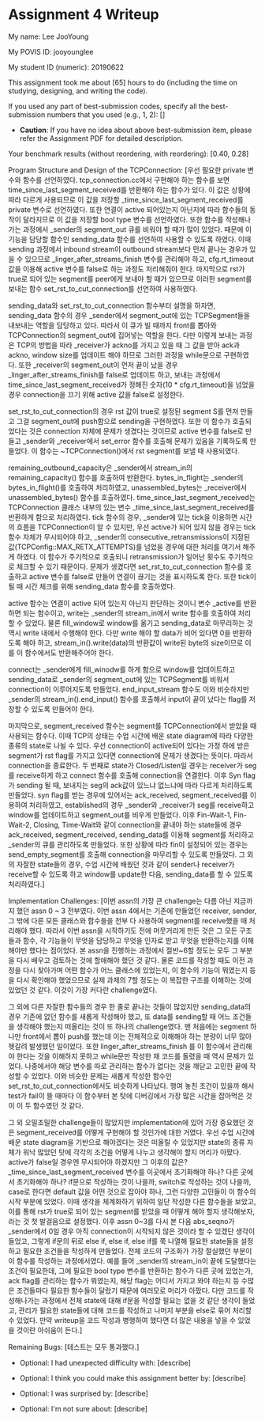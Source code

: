 Assignment 4 Writeup
=============

My name: Lee JooYoung

My POVIS ID: jooyounglee

My student ID (numeric): 20190622

This assignment took me about [65] hours to do (including the time on studying, designing, and writing the code).

If you used any part of best-submission codes, specify all the best-submission numbers that you used (e.g., 1, 2): []

- **Caution**: If you have no idea about above best-submission item, please refer the Assignment PDF for detailed description.

Your benchmark results (without reordering, with reordering): [0.40, 0.28]

Program Structure and Design of the TCPConnection:
[우선 필요한 private 변수와 함수를 선언하였다. tcp_connection.cc에서 구현해야 하는 함수를 보면 time_since_last_segment_received를 반환해야 하는 함수가 있다. 이 값은 상황에 따라 다르게 사용되므로 이 값을 저장할 _time_since_last_segment_received를 private 변수로 선언하였다. 또한 연결이 active 되어있는지 아닌지에 따라 함수들의 동작이 달라지므로 이 값을 저장할 bool type 변수를 선언하였다. 또한 함수를 작성해나가는 과정에서 _sender의 segment_out 큐를 비워야 할 때가 많이 있었다. 때문에 이 기능을 담당할 함수인 sending_data 함수를 선언하여 사용할 수 있도록 하였다. 이때 sending 과정에서 inbound stream이 outbound stream보다 먼저 끝나는 경우가 있을 수 있으므로 _linger_after_streams_finish 변수를 관리해야 하고, cfg.rt_timeout 값을 이용해 active 변수를 false로 하는 과정도 처리해줘야 한다. 마지막으로 rst가 true로 되어 있는 segment를 peer에게 보내야 할 때가 있으므로 이러한 segment를 보내는 함수 set_rst_to_cut_connection를 선언하여 사용하였다.

sending_data와 set_rst_to_cut_connection 함수부터 설명을 하자면, sending_data 함수의 경우 _sender에서 segment_out에 있는 TCPSegment들을 내보내는 역할을 담당하고 있다. 따라서 이 큐가 빌 때까지 front를 뽑아와 TCPConnection의 segment_out에 집어넣는 역할을 한다. 다만 이렇게 보내는 과정은 TCP의 방법을 따라 _receiver가 ackno를 가지고 있을 때 그 값을 받아 ack과 ackno, window size를 업데이트 해야 하므로 그러한 과정을 while문으로 구현하였다. 또한 _receiver의 segment_out이 먼저 끝이 났을 경우 _linger_after_streams_finish를 false로 업데이트 하고, 보내는 과정에서 time_since_last_segment_received가 정해진 숫자(10 * cfg.rt_timeout)을 넘었을 경우 connection을 끄기 위해 active 값을 false로 설정한다.

set_rst_to_cut_connection의 경우 rst 값이 true로 설정된 segment S를 먼저 만들고 그걸 segment_out에 push함으로 sending을 구현하였다. 또한 이 함수가 호출되었다는 것은 connection 자체에 문제가 생겼다는 것이므로 active 변수를 false로 만들고 _sender와 _receiver에서 set_error 함수를 호출해 문제가 있음을 기록하도록 만들었다. 이 함수는 ~TCPConnection()에서 rst segment를 보낼 때 사용되였다.

remaining_outbound_capacity은 _sender에서 stream_in의 remaining_capacity() 함수를 호출하여 반환한다. bytes_in_flight는 _sender의 bytes_in_flight()를 호출하여 처리하였고, unassembled_bytes는 _receiver에서 unassembled_bytes() 함수를 호출하였다. time_since_last_segment_received는 TCPConnection 클래스 내부의 있는 변수 _time_since_last_segment_received를 반환하게 함으로 처리하였다. tick 함수의 경우, _sender에 있는 tick을 이용하면 시간의 흐름을 TCPConnection이 알 수 있지만, 우선 active가 되어 있지 않을 경우는 tick 함수 자체가 무시되어야 하고, _sender의 consecutive_retransmissions이 지정된 값(TCPConfig::MAX_RETX_ATTEMPTS)를 넘었을 경우에 대한 처리를 여기서 해주게 하였다. 이 함수가 주기적으로 호출되니 retransmission가 일어난 횟수도 주기적으로 체크할 수 있기 때문이다. 문제가 생겼다면 set_rst_to_cut_connection 함수를 호출하고 active 변수를 false로 만들어 연결이 끊기는 것을 표시하도록 한다. 또한 tick이 될 때 시간 체크를 위해 sending_data 함수를 호출하였다.

active 함수는 연결이 active 되어 있는지 아닌지 판단하는 것이니 변수 _active를 반환하면 되는 함수이고, write는 _sender의 stream_in에서 write 함수를 호출하여 처리할 수 있었다. 물론 fill_window로 window를 옮기고 sending_data로 마무리하는 것 역시 write 내에서 수행해야 한다. 다만 write 해야 할 data가 비어 있다면 0을 반환하도록 해야 하고, stream_in().write(data)의 반환값이 write된 byte의 size이므로 이를 이 함수에서도 반환해주어야 한다.

connect는 _sender에게 fill_winodw를 하게 함으로 window를 업데이트하고 sending_data로 _sender의 segment_out에 있는 TCPSegment를 비워서 connection이 이루어지도록 만들었다. end_input_stream 함수도 이와 비슷하지만 _sender의 stream_in().end_input() 함수를 호출해서 input이 끝이 났다는 flag를 저장할 수 있도록 만들어야 한다.

마지막으로, segment_received 함수는 segment를 TCPConnection에서 받았을 때 사용되는 함수다. 이때 TCP의 상태는 수업 시간에 배운 state diagram에 따라 다양한 종류의 state로 나뉠 수 있다. 우선 connection이 active되어 있다는 가정 하에 받은 segment가 rst flag를 가지고 있다면 connection에 문제가 생겼다는 뜻이다. 따라서 connection을 종료한다. 두 번째로 state가 Closed/Listen일 경우는 receiver가 seg를 receive하게 하고 connect 함수를 호출해 connection을 연결한다. 이후 Syn flag가 sending 될 때, 보내지는 seg의 ack값이 있느냐 없느냐에 따라 다르게 처리하도록 만들었다. syn flag를 받는 경우에 있어서는 ack_received, segment_received를 이용하여 처리하였고, established의 경우 _sender와 _receiver가 seg를 receive하고 window를 업데이트하고 segment_out를 비우게 만들었다. 이후 Fin-Wait-1, Fin-Wait-2, Closing, Time-Wait와 같이 connection을 끝내야 하는 state들에 경우 ack_received, segment_received, sending_data를 이용해 segment를 처리하고 _sender의 큐를 관리하도록 만들었다. 또한 상황에 따라 fin이 설정되어 있는 경우는 send_empty_segment를 호출해 connection을 마무리할 수 있도록 만들었다. 그 외의 자잘한 state들의 경우, 수업 시간에 배웠던 것과 같이 sender나 receiver가 receive할 수 있도록 하고 window를 update한 다음, sending_data를 할 수 있도록 처리하였다.]

Implementation Challenges:
[이번 assn의 가장 큰 challenge는 다름 아닌 지금까지 했던 assn 0 ~ 3 전부였다. 이번 assn 4에서는 기존에 만들었던 receiver, sender, 그 밖에 다른 모든 클래스와 함수들을 전부 다 사용하여 segment를 receive했을 때 처리해야 했다. 따라서 이번 assn을 시작하기도 전에 머뭇거리게 만든 것은 그 모든 구조들과 함수, 각 기능들이 무엇을 담당하고 무엇을 인자로 받고 무엇을 반환하는지를 이해해야만 했다는 점이었다. 본 assn을 진행하는 과정에서 절반~6할 정도는 모두 그 부분을 다시 배우고 검토하는 것에 할애해야 했던 것 같다. 물론 코드를 작성할 때도 이전 과정을 다시 찾아가며 어떤 함수가 어느 클래스에 있었는지, 이 함수의 기능이 뭐였는지 등을 다시 확인해야 했었으므로 실제 과제의 7할 정도는 이 복잡한 구조를 이해하는 것에 있었던 것 같다. 이것이 가장 커다란 challenge였다.

그 외에 다른 자잘한 함수들의 경우 한 줄로 끝나는 것들이 많았지만 sending_data의 경우 기존에 없던 함수를 새롭게 작성해야 했고, 또 data를 sending할 때 어느 조건들을 생각해야 했는지 떠올리는 것이 또 하나의 challenge였다. 맨 처음에는 segment 하나만 front에서 뽑아 push를 했는데 이는 전체적으로 이해해야 하는 분량이 너무 많아 헷갈려 발생했던 일이었다. 또한 linger_after_streams_finish 를 이 함수에서 관리해야 한다는 것을 이해하지 못하고 while문만 작성한 채 코드를 돌렸을 때 역시 문제가 있었다. 나중에서야 해당 변수를 따로 관리하는 함수가 없다는 것을 깨닫고 고민한 끝에 작성할 수 있었다. 이와 비슷한 문제는 새롭게 작성한 함수인 set_rst_to_cut_connection에서도 비슷하게 나타났다. 행여 놓친 조건이 있을까 해서 test가 fail이 뜰 때마다 이 함수부터 본 탓에 디버깅에서 가장 많은 시간을 잡아먹은 것이 이 두 함수였던 것 같다.

그 외 오밀조밀한 challenge들이 많았지만 implementation에 있어 가장 중요했던 것은 segment_received를 어떻게 구현해야 할 것인가에 대한 거였다. 우선 수업 시간에 배운 state diagram을 기반으로 해야겠다는 것은 떠올릴 수 있었지만 state의 종류 자체가 워낙 많았던 탓에 각각의 조건을 어떻게 나누고 생각해야 할지 머리가 아팠다. active가 false일 경우엔 무시되어야 하겠지만 그 이후의 값은? _time_since_last_segment_received 변수를 이곳에서 초기화해야 하나? 다른 곳에서 초기화해야 하나? if문으로 작성하는 것이 나을까, switch로 작성하는 것이 나을까, case로 한다면 default 값을 어떤 것으로 잡아야 하나, 그런 다양한 고민들이 이 함수의 시작 부분에 있었다. 이때 생각을 체계화하기 위하여 일단 작성한 다른 함수들을 보았고, 이를 통해 rst가 true로 되어 있는 segment를 받았을 때 어떻게 해야 할지 생각해보자, 라는 것 첫 발걸음으로 설정했다. 이후 assn 0~3를 다시 본 다음 abs_seqno가 _sender에서 0일 경우 아직 connection이 시작되지 않은 것이라 할 수 있겠단 생각이 들었고, 그렇게 if문의 뒤로 else if, else if, else if를 쭉 나열해 필요한 state들을 설정하고 필요한 조건들을 작성하게 만들었다. 전체 코드의 구조화가 가장 절실했던 부분이 이 함수를 작성하는 과정에서였다. 예를 들어 _sender의 stream_in이 끝에 도달했다는 조건이 필요한데, 그에 필요한 bool type 변수를 반환하는 함수가 다른 곳에 있었는가, ack flag를 관리하는 함수가 뭐였는지, 해당 flag는 어디서 가지고 와야 하는지 등 수많은 조건들마다 필요한 함수들이 달랐기 때문에 여러모로 머리가 아팠다. 다만 코드를 작성해나가는 과정에서 전체 state에 대해 if문을 작성할 필요는 없을 것 같단 생각이 들었고, 관리가 필요한 state들에 대해 코드를 작성하고 나머지 부분을 else로 묶어 처리할 수 있었다. 만약 writeup을 코드 작성과 병행하여 했다면 더 많은 내용을 넣을 수 있었을 것이란 아쉬움이 든다.]

Remaining Bugs:
[테스트는 모두 통과했다.]

- Optional: I had unexpected difficulty with: [describe]

- Optional: I think you could make this assignment better by: [describe]

- Optional: I was surprised by: [describe]

- Optional: I'm not sure about: [describe]
